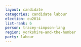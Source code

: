 ```yaml
---
layout: candidate
categories: candidate labour
election: eu2014
list-rank: 6
person: tracey-simpson-lang
region: yorkshire-and-the-humber
party: labour
---
```

